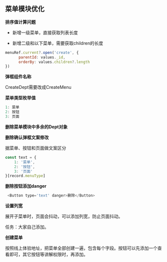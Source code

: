 ## 菜单模块优化

**排序值计算问题**

- 新增一级菜单，直接获取列表长度

- 新增二级和以下菜单，需要获取children的长度

```js
menuRef.current?.open('create', {
      parentId: values._id,
      orderBy: values.children?.length
})
```

**弹框组件名称**

CreateDept需要改成CreateMenu

**菜单类型枚举值**

```js
1: 菜单
2: 按钮
3: 页面
```

**删除菜单模块中多余的Dept对象**

**删除确认弹框文案修改**

据菜单、按钮和页面做文案区分

```js
const text = {
    1: '菜单',
    2: '按钮',
    3: '页面'
}[record.menuType]
```

**删除按钮添加danger**

```js
 <Button type='text' danger>删除</Button>
```

**设置列宽**

展开子菜单时，页面会抖动，可以添加列宽，防止页面抖动。

任务：大家自己添加。

**创建菜单**

按照线上体验地址，把菜单全部创建一遍，包含每个字段。按钮可以先添加一个查看即可，其它按钮等讲解权限时，再添加。
